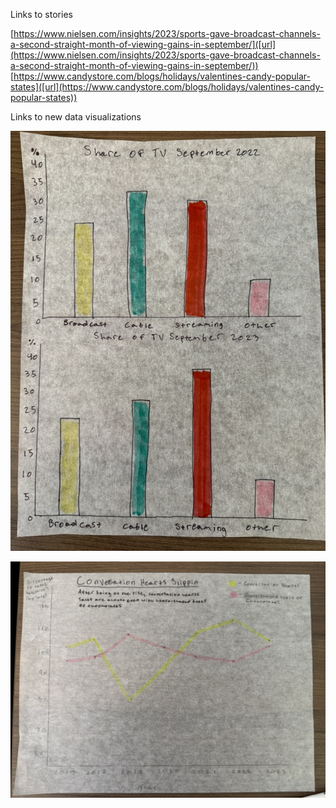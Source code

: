 Links to stories

[https://www.nielsen.com/insights/2023/sports-gave-broadcast-channels-a-second-straight-month-of-viewing-gains-in-september/]([url](https://www.nielsen.com/insights/2023/sports-gave-broadcast-channels-a-second-straight-month-of-viewing-gains-in-september/))
[https://www.candystore.com/blogs/holidays/valentines-candy-popular-states]([url](https://www.candystore.com/blogs/holidays/valentines-candy-popular-states))

Links to new data visualizations

![Alt text](124CBB86-3C14-4E2E-B537-93E9678EE253_1_105_c.jpg)

![Alt text](7AB893BB-8460-4433-8B69-2527AB0A0C8E_1_105_c.jpg)
